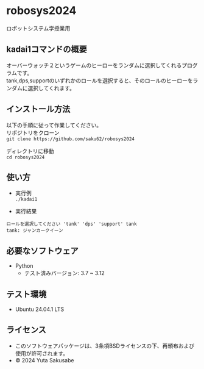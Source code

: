 # robosys2024
ロボットシステム学授業用

## kadai1コマンドの概要
オーバーウォッチ２というゲームのヒーローをランダムに選択してくれるプログラムです。  
tank,dps,supportのいずれかのロールを選択すると、そのロールのヒーローをランダムに選択してくれます。


## インストール方法
以下の手順に従って作業してください。  
リポジトリをクローン  
```git clone https://github.com/saku62/robosys2024```

ディレクトリに移動  
```cd robosys2024```


## 使い方
- 実行例  
```./kadai1```

- 実行結果  
```
ロールを選択してください 'tank' 'dps' 'support' tank  
tank: ジャンカークイーン
```

## 必要なソフトウェア
- Python
  - テスト済みバージョン: 3.7 ~ 3.12

## テスト環境
- Ubuntu 24.04.1 LTS

## ライセンス
- このソフトウェアパッケージは、3条項BSDライセンスの下、再頒布および使用が許可されます。
- © 2024 Yuta Sakusabe
